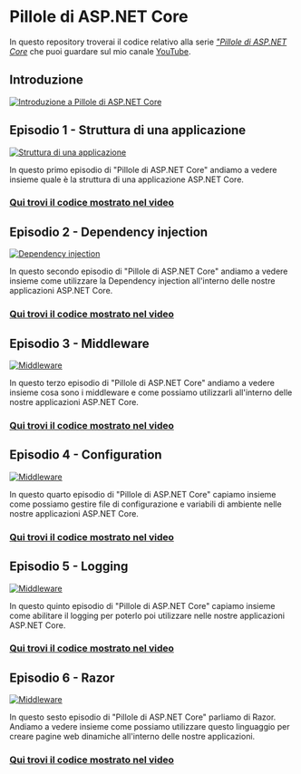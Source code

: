 # Pillole di ASP.NET Core

In questo repository troverai il codice relativo alla serie [*"Pillole di ASP.NET Core*](https://youtube.com/playlist?list=PLqjkqNjGRERI9UFG1DsZjTJPdsyF3jLQF&si=aFrLaitSg7PD5Ln9) che puoi guardare sul mio canale [YouTube](https://www.youtube.com/@albx87).

## Introduzione

[![Introduzione a Pillole di ASP.NET Core](https://img.youtube.com/vi/PaqTLv5Rx3Q/0.jpg)](https://www.youtube.com/watch?v=PaqTLv5Rx3Q)

## Episodio 1 - Struttura di una applicazione

[![Struttura di una applicazione](https://img.youtube.com/vi/L2mrxn08M-c/0.jpg)](https://www.youtube.com/watch?v=L2mrxn08M-c)

In questo primo episodio di "Pillole di ASP.NET Core" andiamo a vedere insieme quale è la struttura di una applicazione ASP.NET Core.

### [Qui trovi il codice mostrato nel video](https://github.com/albx/aspnetcore-pills/tree/ep1)

## Episodio 2 - Dependency injection

[![Dependency injection](https://img.youtube.com/vi/0cQ5a0qPP38/0.jpg)](https://www.youtube.com/watch?v=0cQ5a0qPP38)

In questo secondo episodio di "Pillole di ASP.NET Core" andiamo a vedere insieme come utilizzare la Dependency injection all'interno delle nostre applicazioni ASP.NET Core.

### [Qui trovi il codice mostrato nel video](https://github.com/albx/aspnetcore-pills/tree/ep2)

## Episodio 3 - Middleware

[![Middleware](https://img.youtube.com/vi/vCgN4iY50oI/0.jpg)](https://www.youtube.com/watch?v=vCgN4iY50oI)

In questo terzo episodio di "Pillole di ASP.NET Core" andiamo a vedere insieme cosa sono i middleware e come possiamo utilizzarli all'interno delle nostre applicazioni ASP.NET Core.

### [Qui trovi il codice mostrato nel video](https://github.com/albx/aspnetcore-pills/tree/ep3)

## Episodio 4 - Configuration

[![Middleware](https://img.youtube.com/vi/eFZW2zFaY2o/0.jpg)](https://www.youtube.com/watch?v=eFZW2zFaY2o)

In questo quarto episodio di "Pillole di ASP.NET Core" capiamo insieme come possiamo gestire file di configurazione e variabili di ambiente nelle nostre applicazioni ASP.NET Core.

### [Qui trovi il codice mostrato nel video](https://github.com/albx/aspnetcore-pills/tree/ep4)

## Episodio 5 - Logging

[![Middleware](https://img.youtube.com/vi/evHkV360BZ0/0.jpg)](https://www.youtube.com/watch?v=evHkV360BZ0)

In questo quinto episodio di "Pillole di ASP.NET Core" capiamo insieme come abilitare il logging per poterlo poi utilizzare nelle nostre applicazioni ASP.NET Core.

### [Qui trovi il codice mostrato nel video](https://github.com/albx/aspnetcore-pills/tree/ep5)

## Episodio 6 - Razor

[![Middleware](https://img.youtube.com/vi/A5aT0PuVmrg/0.jpg)](https://www.youtube.com/watch?v=A5aT0PuVmrg)

In questo sesto episodio di "Pillole di ASP.NET Core" parliamo di Razor. Andiamo a vedere insieme come possiamo utilizzare questo linguaggio per creare pagine web dinamiche all'interno delle nostre applicazioni.

### [Qui trovi il codice mostrato nel video](https://github.com/albx/aspnetcore-pills/tree/ep6)